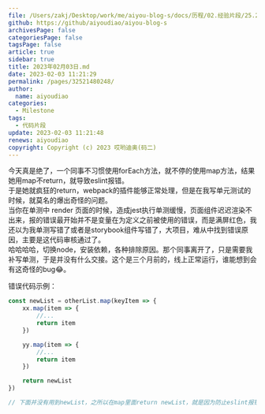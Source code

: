 ```yaml
---
file: /Users/zakj/Desktop/work/me/aiyou-blog-s/docs/历程/02.经验片段/25.2023年02月03日.md
github: https://github/aiyoudiao/aiyou-blog-s
archivesPage: false
categoriesPage: false
tagsPage: false
article: true
sidebar: true
title: 2023年02月03日.md
date: 2023-02-03 11:21:29
permalink: /pages/32521480248/
author: 
  name: aiyoudiao
categories:
  - Milestone
tags:
  - 代码片段
update: 2023-02-03 11:21:48
renews: aiyoudiao
copyright: Copyright (c) 2023 哎哟迪奥(码二)
---
```


今天真是绝了，一个同事不习惯使用forEach方法，就不停的使用map方法，结果她用map不return，就导致eslint报错。  
于是她就疯狂的return，webpack的插件能够正常处理，但是在我写单元测试的时候，就莫名的爆出奇怪的问题。  
当你在单测中 render 页面的时候，造成jest执行单测缓慢，页面组件迟迟渲染不出来，报的错误最开始并不是变量在为定义之前被使用的错误，而是满屏红色，我还以为我单测写错了或者是storybook组件写错了，大项目，难从中找到错误原因，主要是这代码审核通过了。  
哈哈哈哈，切换node，安装依赖，各种排除原因。那个同事离开了，只是需要我补写单测，于是并没有什么交接。这个是三个月前的，线上正常运行，谁能想到会有这奇怪的bug😂。

错误代码示例：  
```jsx
const newList = otherList.map(keyItem => {
    xx.map(item => {
        //...
        return item
    })

    yy.map(item => {
        //...
        return item
    })

    return newList
})

// 下面并没有用到newList，之所以在map里面return newList，就是因为防止eslint报错😂
```
